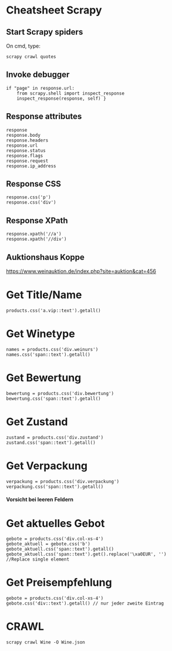 # Cheatsheet Scrapy

## Start Scrapy spiders
On cmd, type:

```scrapy crawl quotes```


## Invoke debugger
    if "page" in response.url:
        from scrapy.shell import inspect_response
        inspect_response(response, self) }

## Response attributes
```
response
response.body
response.headers
response.url
response.status
response.flags
response.request
response.ip_address
```
## Response CSS
```
response.css('p')
response.css('div')
```
## Response XPath
```
response.xpath('//a')
response.xpath('//div')
```

## Auktionshaus Koppe
https://www.weinauktion.de/index.php?site=auktion&cat=456
# Get Title/Name 
```
products.css('a.vip::text').getall()
```
# Get Winetype
```
names = products.css('div.weinurs')
names.css('span::text').getall()
```
# Get Bewertung
```
bewertung = products.css('div.bewertung')
bewertung.css('span::text').getall()
```
# Get Zustand
```
zustand = products.css('div.zustand')
zustand.css('span::text').getall()
```
# Get Verpackung
```
verpackung = products.css('div.verpackung')
verpackung.css('span::text').getall() 
```
#### Vorsicht bei leeren Feldern

# Get aktuelles Gebot
```
gebote = products.css('div.col-xs-4')
gebote_aktuell = gebote.css('b')
gebote_aktuell.css('span::text').getall()
gebote_aktuell.css('span::text').get().replace('\xa0EUR', '') //Replace single element
```

# Get Preisempfehlung
```
gebote = products.css('div.col-xs-4')
gebote.css('div::text').getall() // nur jeder zweite Eintrag
```

# CRAWL
```
scrapy crawl Wine -O Wine.json
```